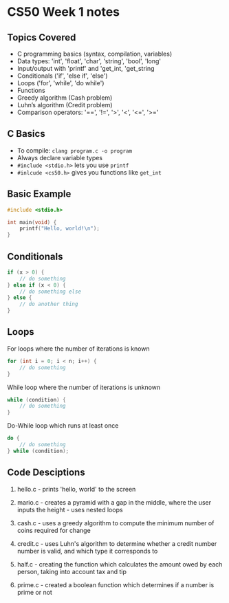 # CS50 Week 1 notes 

## Topics Covered
- C programming basics (syntax, compilation, variables)
- Data types: 'int', 'float', 'char', 'string', 'bool', 'long' 
- Input/output with 'printf' and 'get_int, 'get_string
- Conditionals ('if', 'else if', 'else')
- Loops ('for', 'while', 'do while')
- Functions
- Greedy algorithm (Cash problem)
- Luhn’s algorithm (Credit problem)
- Comparison operators: '==', '!=', '>', '<', '<=', '>='


## C Basics
- To compile: ```clang program.c -o program```
- Always declare variable types
- ```#include <stdio.h>``` lets you use ```printf```
- ```#inlcude <cs50.h>``` gives you functions like ```get_int```

## Basic Example
```c
#include <stdio.h>

int main(void) {
    printf("Hello, world!\n");
}
```

## Conditionals 
```c
if (x > 0) {
    // do something
} else if (x < 0) {
    // do something else
} else {
    // do another thing
}
```

## Loops 
For loops where the number of iterations is known 
```c 
for (int i = 0; i < n; i++) {
    // do something
}
```

 While loop where the number of iterations is unknown 
```c
while (condition) {
    // do something
}
```

Do-While loop which runs at least once
```c 
do {
    // do something
} while (condition);
```

## Code Desciptions 
1. hello.c - prints 'hello, world' to the screen

2. mario.c - creates a pyramid with a gap in the middle, where the user inputs the height
           - uses nested loops

3. cash.c - uses a greedy algorithm to compute the minimum number of coins required for change

4. credit.c - uses Luhn's algorithm to determine whether a credit number number is valid, and which type it corresponds to

5. half.c - creating the function which calculates the amount owed by each person, taking into account tax and tip

6. prime.c - created a boolean function which determines if a number is prime or not
